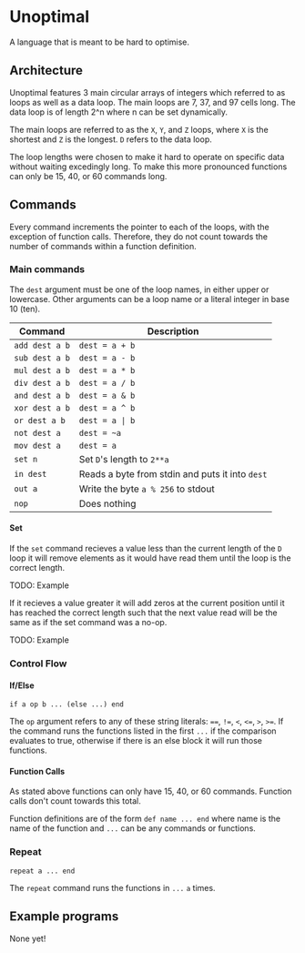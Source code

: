 # Unoptimal

A language that is meant to be hard to optimise.

## Architecture

Unoptimal features 3 main circular arrays of integers which referred
to as loops as well as a data loop. The main loops are 7, 37, and 97
cells long. The data loop is of length 2^n where n can be set
dynamically.

The main loops are referred to as the `X`, `Y`, and `Z` loops, where
`X` is the shortest and `Z` is the longest. `D` refers to the data
loop.

The loop lengths were chosen to make it hard to operate on specific
data without waiting excedingly long. To make this more pronounced
functions can only be 15, 40, or 60 commands long. 

## Commands

Every command increments the pointer to each of the loops, with the
exception of function calls. Therefore, they do not count towards the
number of commands within a function definition.

### Main commands

The `dest` argument must be one of the loop names, in either upper or
lowercase. Other arguments can be a loop name or a literal integer in
base 10 (ten).

| Command                          | Description                                                   |
| -------------------------------- | ------------------------------------------------------------- |
| `add dest a b`                   | `dest = a + b`                                                |
| `sub dest a b`                   | `dest = a - b`                                                |
| `mul dest a b`                   | `dest = a * b`                                                |
| `div dest a b`                   | `dest = a / b`                                                |
| `and dest a b`                   | `dest = a & b`                                                |
| `xor dest a b`                   | `dest = a ^ b`                                                |
| `or dest a b`                    | `dest = a \| b`                                               |
| `not dest a`                     | `dest = ~a`                                                   |
| `mov dest a`                     | `dest = a`                                                    |
| `set n`                          | Set `D`'s length to `2**a`                                    |
| `in dest`                        | Reads a byte from stdin and puts it into `dest`               |
| `out a`                          | Write the byte `a % 256` to stdout                            |
| `nop`                            | Does nothing                                                  |

#### Set

If the `set` command recieves a value less than the current length of
the `D` loop it will remove elements as it would have read them until
the loop is the correct length.

TODO: Example

If it recieves a value greater it will add zeros at the current
position until it has reached the correct length such that the next
value read will be the same as if the set command was a no-op.

TODO: Example

### Control Flow

#### If/Else

`if a op b ... (else ...) end`

The `op` argument refers to any of these string literals: `==`, `!=`,
`<`, `<=`, `>`, `>=`. If the command runs the functions listed in the
first `...` if the comparison evaluates to true, otherwise if there is
an else block it will run those functions.

#### Function Calls

As stated above functions can only have 15, 40, or 60 commands. Function
calls don't count towards this total. 

Function definitions are of the form `def name ... end` where name is
the name of the function and `...` can be any commands or functions.

### Repeat

`repeat a ... end`

The `repeat` command runs the functions in `...` `a` times.

## Example programs

None yet!
